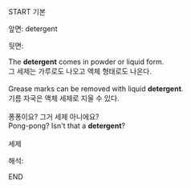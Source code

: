 START
기본

앞면:
detergent


뒷면:
<div>The <strong>detergent</strong> comes in powder or liquid form. </div><div><div>그 세제는 가루로도 나오고 액체 형태로도 나온다.</div></div><div><br></div><div><div>Grease marks can be removed with liquid <strong>detergent</strong>. </div><div><div>기름 자국은 액체 세제로 지울 수 있다.</div></div></div><div><br></div><div><div><div>퐁퐁이요? 그거 세제 아니에요?</div></div><div><div>Pong-pong? Isn't that a <strong>detergent</strong>?</div></div></div><div><br></div><div>세제</div>


해석:

END